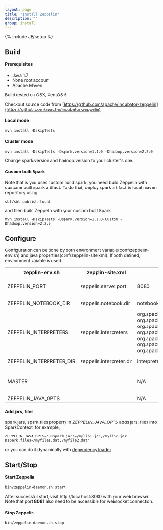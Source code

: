 ```yaml
---
layout: page
title: "Install Zeppelin"
description: ""
group: install
---
```

<!--
Licensed under the Apache License, Version 2.0 (the "License");
you may not use this file except in compliance with the License.
You may obtain a copy of the License at

http://www.apache.org/licenses/LICENSE-2.0

Unless required by applicable law or agreed to in writing, software
distributed under the License is distributed on an "AS IS" BASIS,
WITHOUT WARRANTIES OR CONDITIONS OF ANY KIND, either express or implied.
See the License for the specific language governing permissions and
limitations under the License.
-->
{% include JB/setup %}



## Build

#### Prerequisites

 * Java 1.7
 * None root account
 * Apache Maven

Build tested on OSX, CentOS 6.

Checkout source code from [https://github.com/apache/incubator-zeppelin](https://github.com/apache/incubator-zeppelin)

#### Local mode

```
mvn install -DskipTests
```

#### Cluster mode

```
mvn install -DskipTests -Dspark.version=1.1.0 -Dhadoop.version=2.2.0
```

Change spark.version and hadoop.version to your cluster's one.

#### Custom built Spark

Note that is you uses custom build spark, you need build Zeppelin with custome built spark artifact. To do that, deploy spark artifact to local maven repository using

```
sbt/sbt publish-local
```

and then build Zeppelin with your custom built Spark

```
mvn install -DskipTests -Dspark.version=1.1.0-Custom -Dhadoop.version=2.2.0
```




## Configure

Configuration can be done by both environment variable(conf/zeppelin-env.sh) and java properties(conf/zeppelin-site.xml). If both defined, environment vaiable is used.


<table class="table-configuration">
  <tr>
    <th>zepplin-env.sh</th>
    <th>zepplin-site.xml</th>
    <th>Default value</th>
    <th>Description</th>
  </tr>
  <tr>
    <td>ZEPPELIN_PORT</td>
    <td>zeppelin.server.port</td>
    <td>8080</td>
    <td>Zeppelin server port. Note that port+1 is used for web socket</td>
  </tr>
  <tr>
    <td>ZEPPELIN_NOTEBOOK_DIR</td>
    <td>zeppelin.notebook.dir</td>
    <td>notebook</td>
    <td>Where notebook file is saved</td>
  </tr>
  <tr>
    <td>ZEPPELIN_INTERPRETERS</td>
    <td>zeppelin.interpreters</td>
  <description></description>
    <td>org.apache.zeppelin.spark.SparkInterpreter,<br />org.apache.zeppelin.spark.PySparkInterpreter,<br />org.apache.zeppelin.spark.SparkSqlInterpreter,<br />org.apache.zeppelin.spark.DepInterpreter,<br />org.apache.zeppelin.markdown.Markdown,<br />org.apache.zeppelin.shell.ShellInterpreter,<br />org.apache.zeppelin.hive.HiveInterpreter</td>
    <td>Comma separated interpreter configurations [Class]. First interpreter become a default</td>
  </tr>
  <tr>
    <td>ZEPPELIN_INTERPRETER_DIR</td>
    <td>zeppelin.interpreter.dir</td>
    <td>interpreter</td>
    <td>Zeppelin interpreter directory</td>
  </tr>
  <tr>
    <td>MASTER</td>
    <td></td>
    <td>N/A</td>
    <td>Spark master url. eg. spark://master_addr:7077. Leave empty if you want to use local mode</td>
  </tr>
  <tr>
    <td>ZEPPELIN_JAVA_OPTS</td>
    <td></td>
    <td>N/A</td>
    <td>JVM Options</td>
</table>

#### Add jars, files

spark.jars, spark.files property in *ZEPPELIN\_JAVA\_OPTS* adds jars, files into SparkContext.
for example, 

    ZEPPELIN_JAVA_OPTS="-Dspark.jars=/mylib1.jar,/mylib2.jar -Dspark.files=/myfile1.dat,/myfile2.dat"

or you can do it dynamically with [dependency loader](../interpreter/spark.html#dependencyloading)


## Start/Stop
#### Start Zeppelin

```
bin/zeppelin-daemon.sh start
```
After successful start, visit http://localhost:8080 with your web browser.
Note that port **8081** also need to be accessible for websocket connection.

#### Stop Zeppelin

```
bin/zeppelin-daemon.sh stop
```


